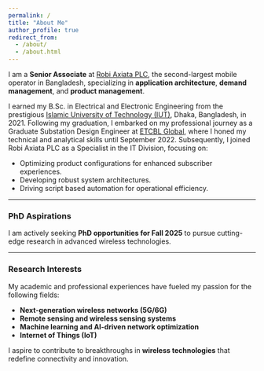 ```yaml
---
permalink: /
title: "About Me"
author_profile: true
redirect_from: 
  - /about/
  - /about.html
---
```

I am a **Senior Associate** at [Robi Axiata PLC](https://www.robi.com.bd/en), the second-largest mobile operator in Bangladesh, specializing in **application architecture**, **demand management**, and **product management**.

I earned my B.Sc. in Electrical and Electronic Engineering from the prestigious [Islamic University of Technology (IUT)](https://www.iutoic-dhaka.edu/), Dhaka, Bangladesh, in 2021. Following my graduation, I embarked on my professional journey as a Graduate Substation Design Engineer at [ETCBL Global](https://www.etcblglobal.com/), where I honed my technical and analytical skills until September 2022. Subsequently, I joined Robi Axiata PLC as a Specialist in the IT Division, focusing on:
- Optimizing product configurations for enhanced subscriber experiences.
- Developing robust system architectures.
- Driving script based automation for operational efficiency.

---

### PhD Aspirations

I am actively seeking **PhD opportunities for Fall 2025** to pursue cutting-edge research in advanced wireless technologies.

---

### Research Interests

My academic and professional experiences have fueled my passion for the following fields:
- **Next-generation wireless networks (5G/6G)**  
- **Remote sensing and wireless sensing systems**  
- **Machine learning and AI-driven network optimization**  
- **Internet of Things (IoT)**  

I aspire to contribute to breakthroughs in **wireless technologies** that redefine connectivity and innovation.

